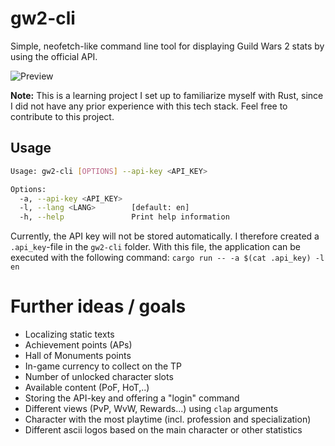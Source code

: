 # gw2-cli
Simple, neofetch-like command line tool for displaying Guild Wars 2 stats by using the official API.

![Preview](https://repository-images.githubusercontent.com/543321310/8e131ddc-7e53-4541-98f6-8ce7bebb10a0)

**Note:** This is a learning project I set up to familiarize myself with Rust, since I did not have any prior experience with this tech stack. Feel free to contribute to this project.

## Usage
```bash
Usage: gw2-cli [OPTIONS] --api-key <API_KEY>

Options:
  -a, --api-key <API_KEY>  
  -l, --lang <LANG>        [default: en]
  -h, --help               Print help information
```

Currently, the API key will not be stored automatically. I therefore created a `.api_key`-file in the `gw2-cli` folder.
With this file, the application can be executed with the following command: `cargo run -- -a $(cat .api_key) -l en`

# Further ideas / goals
- Localizing static texts
- Achievement points (APs)
- Hall of Monuments points
- In-game currency to collect on the TP
- Number of unlocked character slots
- Available content (PoF, HoT,..)
- Storing the API-key and offering a "login" command
- Different views (PvP, WvW, Rewards...) using `clap` arguments
- Character with the most playtime (incl. profession and specialization)
- Different ascii logos based on the main character or other statistics
